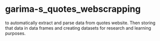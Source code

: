 # garima-s_quotes_webscrapping
to automatically extract and parse data from quotes website. Then storing that data in data frames and creating datasets for research and learning purposes.

